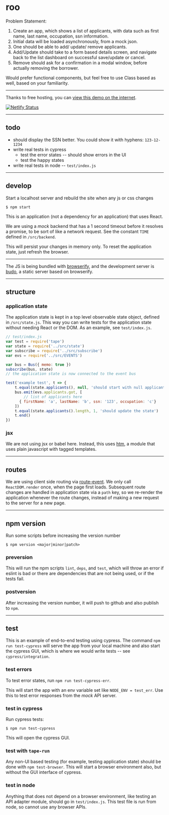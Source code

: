 # roo

Problem Statement:
1. Create an app, which shows a list of applicants, with data
such as first name, last name, occupation, ssn information.
2. Initial data will be loaded asynchronously, from a mock json.
3. One should be able to add/ update/ remove applicants.
4. Add/Update should take to a form based details screen, and
navigate back to the list dashboard on successful save/update
or cancel.
5. Remove should ask for a confirmation in a modal window, before
actually removing the borrower.

Would prefer functional components, but feel free to use Class based
as well, based on your familiarity.

-------------------------------

Thanks to free hosting, you can [view this demo on the internet](https://roo-demo.netlify.app/).

[![Netlify Status](https://api.netlify.com/api/v1/badges/3f0b9f4f-2c6e-4fe8-ad6a-be7f8520824d/deploy-status)](https://app.netlify.com/sites/roo-demo/deploys)

------------------------------------

## todo

* should display the SSN better. You could show it with hyphens: `123-12-1234`
* write real tests in cypress
  - test the error states -- should show errors in the UI
  - test the happy states
* write real tests in node -- `test/index.js`

------------------------------------

## develop

Start a localhost server and rebuild the site when any js or css changes
```
$ npm start
```

This is an application (not a dependency for an application) that uses React.

We are using a *mock* backend that has a 1 second timeout before it
resolves a promise, to be sort of like a network request. See the constant
`TIME` defined in `/src/backend`.

This will persist your changes in memory only. To reset the application state,
just refresh the browser.

-------------------------------------

The JS is being bundled with
[browserify](https://www.npmjs.com/package/browserify),
and the development server is [budo](https://www.npmjs.com/package/budo), a
static server based on browserify.

-----------------------------------

## structure
### application state
The application state is kept in a top level observable state object, defined 
in `/src/state.js`. This way you can write tests for the application state
without needing React or the DOM. As an example, see `test/index.js`.

```js
// test/index.js
var test = require('tape')
var state = require('../src/state')
var subscribe = require('../src/subscribe')
var evs = require('../src/EVENTS')

var bus = Bus({ memo: true })
subscribe(bus, state)
// the application state is now connected to the event bus

test('example test', t => {
    t.equal(state.applicants(), null, 'should start with null applicants')
    bus.emit(evs.applicants.got, [
        // list of applicants here
      { firstName: 'a', lastName: 'b', ssn: '123', occupation: 'c'}
    ])
    t.equal(state.applicants().length, 1, 'should update the state')
    t.end()
})
```

### jsx
We are not using jsx or babel here. Instead, this uses [htm](https://www.npmjs.com/package/htm), a module that uses plain javascript with tagged templates.

-----------------------------------------

## routes

We are using client side routing via [route-event](https://www.npmjs.com/package/route-event). We only call `ReactDOM.render` once, when the page first loads.
Subsequent route changes are handled in application state via a `path` key, so
we re-render the application whenever the route changes, instead of making a 
new request to the server for a new page.

-------------------------------------

## npm version

Run some scripts before increasing the version number
```
$ npm version <major|minor|patch>
```

### preversion
This will run the npm scripts `lint`, `deps`, and `test`, which will throw an error
if eslint is bad or there are dependencies that are not being used, or if the
tests fail.

### postversion
After increasing the version number, it will push to github and also publish
to `npm`.

-----------------------------------------

## test
This is an example of end-to-end testing using cypress. The 
command `npm run test-cypress` will serve the app from your local machine and
also start the cypress GUI, which is where we would write tests -- see
`cypress/integration`.

### test errors
To test error states, run `npm run test-cypress-err`.

This will start the app with an env variable set like `NODE_ENV = test_err`.
Use this to test error responses from the *mock* API server.

### test in cypress
Run cypress tests:
```
$ npm run test-cypress
```
This will open the cypress GUI.

### test with `tape-run`
Any non-UI based testing (for example, testing application state) should be
done with `npm test-browser`. This will start a browser environment also,
but without the GUI interface of cypress.

### test in node
Anything that does not depend on a browser environment, like testing an API
adapter module, should go in `test/index.js`. This test file is run from node,
so cannot use any browser APIs.
